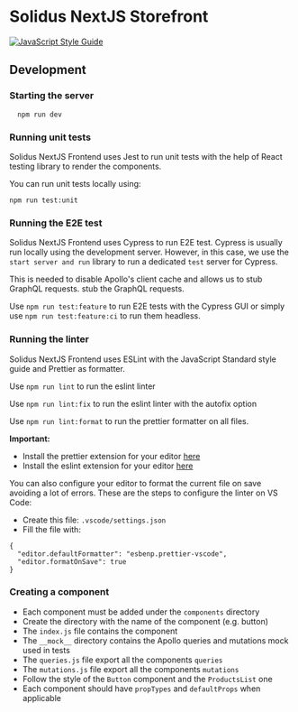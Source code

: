 # Solidus NextJS Storefront

[![JavaScript Style Guide](https://img.shields.io/badge/code_style-standard-brightgreen.svg)](https://standardjs.com)

## Development

### Starting the server

```
  npm run dev
```

### Running unit tests

Solidus NextJS Frontend uses Jest to run unit tests with the help
of React testing library to render the components.

You can run unit tests locally using:

```
npm run test:unit
```

### Running the E2E test

Solidus NextJS Frontend uses Cypress to run E2E test.
Cypress is usually run locally using the development server. However, in this case, we use the `start server and run` library to run a dedicated `test` server for Cypress.

This is needed to disable Apollo's client cache and allows us to stub GraphQL requests.
stub the GraphQL requests.

Use `npm run test:feature` to run E2E tests with the Cypress GUI or simply use `npm run test:feature:ci` to run them headless.

### Running the linter

Solidus NextJS Frontend uses ESLint with the JavaScript Standard style guide and Prettier as formatter.

Use `npm run lint` to run the eslint linter

Use `npm run lint:fix` to run the eslint linter with the autofix option

Use `npm run lint:format` to run the prettier formatter on all files.

**Important:**

- Install the prettier extension for your editor [here](https://marketplace.visualstudio.com/items?itemName=esbenp.prettier-vscode)
- Install the eslint extension for your editor [here](https://marketplace.visualstudio.com/items?itemName=dbaeumer.vscode-eslint)

You can also configure your editor to format the current file on save avoiding a lot of errors.
These are the steps to configure the linter on VS Code:

- Create this file: `.vscode/settings.json`
- Fill the file with:

```
{
  "editor.defaultFormatter": "esbenp.prettier-vscode",
  "editor.formatOnSave": true
}
```

### Creating a component

- Each component must be added under the `components` directory
- Create the directory with the name of the component (e.g. button)
- The `index.js` file contains the component
- The `__mock__` directory contains the Apollo queries and mutations mock used in tests
- The `queries.js` file export all the components `queries`
- The `mutations.js` file export all the components `mutations`
- Follow the style of the `Button` component and the `ProductsList` one
- Each component should have `propTypes` and `defaultProps` when applicable
